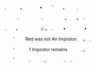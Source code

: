 . 　　　。　　　　•　 　ﾟ　　。 　　.

　　　.　　　 　　.　　　　　。　　 。　. 　

.　　 。　　　　　 ඞ 。 . 　　 • 　　　　•

　　ﾟ　　 Red was not An Impostor.　 。　.

　　'　　　 1 Impostor remains 　 　　。

　　ﾟ　　　.　　　. ,　　　　.　 .

